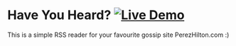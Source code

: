 # Have You Heard? [![Live Demo](https://localhost/live-demo-button.png)](https://localhost/deploy)

This is a simple RSS reader for your favourite gossip site PerezHilton.com :) 

